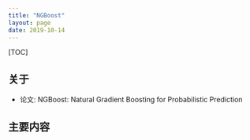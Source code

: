 ```yaml
---
title: "NGBoost"
layout: page
date: 2019-10-14
---
```

[TOC]

## 关于
- 论文: NGBoost: Natural Gradient Boosting for Probabilistic Prediction

## 主要内容
